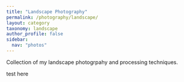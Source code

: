 ```yaml
---
title: "Landscape Photography"
permalink: /photography/landscape/
layout: category
taxonomy: landscape
author_profile: false
sidebar:
  nav: "photos"
---
```


Collection of my landscape photogrpahy and processing techniques.

test here

